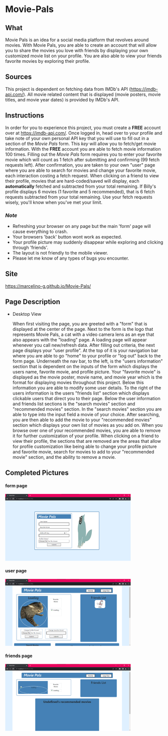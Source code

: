 # Movie-Pals

## What
Movie Pals is an idea for a social media platform that revolves around movies. With Movie Pals, you are able to create an account that will allow you to share the movies you love with friends by displaying your own customized movie list on your profile. You are also able to view your friends favorite movies by exploring their profile.

## Sources
This project is dependent on fetching data from IMDb's API (https://imdb-api.com/). All movie related content that is displayed (movie posters, movie titles, and movie year dates) is provided by IMDb's API. 

## Instructions
In order for you to experience this project, you must create a **FREE** account over at https://imdb-api.com/. Once logged in, head over to your profile and take note of your own personal API key that you will use to fill out in a section of the *Movie Pals* form. This *key* will allow you to fetch/get movie information. With the **FREE** account you are able to fetch movie information 100 times. Filling out the *Movie Pals* form requires you to enter your favorite movie which will count as 1 fetch after submitting and confirming (99 fetch requests left). After confirmation, you are taken to your own "user" page where you are able to search for movies and change your favorite movie, each interaction costing a fetch request. When clicking on a friend to view their profile, movies that are hard-coded/saved will display, each **automatically** fetched and subtracted from your total remaining. If Billy's profile displays 6 movies (1 favorite and 5 recommended), that is 6 fetch requests subtracted from your total remaining. Use your fetch requests wisely, you'll know when you've met your limit.    

### ***Note***
- Refreshing your browser on any page but the main 'form' page will cause everything to crash.
- Your browsers 'back' button wont work as expected.
- Your profile picture may suddenly disappear while exploring and clicking through 'friends'.
- The layout is not friendly to the mobile viewer.
- Please let me know of any types of bugs you encounter.

## Site
https://marcelino-g.github.io/Movie-Pals/

## Page Description
- Desktop View

  When first visiting the page, you are greeted with a "form" that is displayed at the center of the page. Next to the form is the logo that represents Movie Pals, a cat with a video camera lens as an eye that also appears with the "loading" page. A loading page will appear whenever you call new/refresh data. After filling out criteria, the next page displays your "user profile". At the top of it is your navigation bar where you are able to go "home" to your profile or "log out" back to the form page. Underneath the nav bar, to the left, is the "users information" section that is dependent on the inputs of the form which displays the users name, favorite movie, and profile picture. Your "favorite movie" is displayed as the movie poster, movie name, and movie year which is the format for displaying movies throughout this project. Below this information you are able to modify some user details. To the right of the users information is the users "friends list" section which displays clickable users that direct you to their page. Below the user information and friends list sections is the "search movies" section and "recommended movies" section. In the "search movies" section you are able to type into the input field a movie of your choice. After searching, you are then able to add the movie to your "recommended movies" section which displays your own list of movies as you add on. When you browse over one of your recommended movies, you are able to remove it for further customization of your profile. When clicking on a friend to view their profile, the sections that are removed are the areas that allow for profile customization like being able to change your profile picture and favorite movie, search for movies to add to your "recommended movie" section, and the ability to remove a movie. 
  
## Completed Pictures
#### form page
<img width ="400" src="./finished_pictures/form_picture.png" />

#### user page
<img width ="400" src="./finished_pictures/user_picture.png" />

#### friends page
<img width ="400" src="./finished_pictures/friends_profile_picture.png" />
